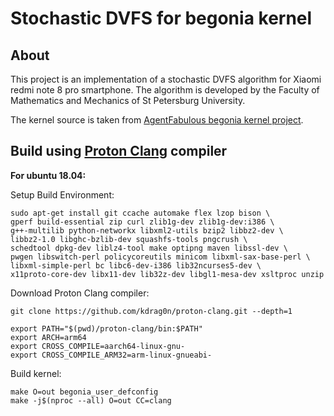 # Stochastic DVFS for begonia kernel 
## About
This project is an implementation of a stochastic DVFS algorithm for Xiaomi redmi note 8 pro smartphone. The algorithm is developed by the Faculty of Mathematics and Mechanics of St Petersburg University.

The kernel source is taken from [AgentFabulous begonia kernel project](https://github.com/AgentFabulous/begonia). 

## Build using [Proton Clang](https://github.com/kdrag0n/proton-clang) compiler
**For ubuntu 18.04:**

Setup Build Environment:

```
sudo apt-get install git ccache automake flex lzop bison \
gperf build-essential zip curl zlib1g-dev zlib1g-dev:i386 \
g++-multilib python-networkx libxml2-utils bzip2 libbz2-dev \
libbz2-1.0 libghc-bzlib-dev squashfs-tools pngcrush \
schedtool dpkg-dev liblz4-tool make optipng maven libssl-dev \
pwgen libswitch-perl policycoreutils minicom libxml-sax-base-perl \
libxml-simple-perl bc libc6-dev-i386 lib32ncurses5-dev \
x11proto-core-dev libx11-dev lib32z-dev libgl1-mesa-dev xsltproc unzip
```

Download Proton Clang compiler:
```
git clone https://github.com/kdrag0n/proton-clang.git --depth=1

export PATH="$(pwd)/proton-clang/bin:$PATH"
export ARCH=arm64
export CROSS_COMPILE=aarch64-linux-gnu-
export CROSS_COMPILE_ARM32=arm-linux-gnueabi-
```
Build kernel:
```
make O=out begonia_user_defconfig
make -j$(nproc --all) O=out CC=clang
```
